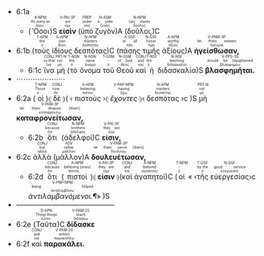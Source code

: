 - 6:1a 
	- (<RUBY><ruby><ruby>Ὅσοι<rt>ὅσος</rt></ruby><rt>As many as</rt></ruby><rt>K-NPM</rt></RUBY>)S <RUBY><ruby><ruby><strong>εἰσὶν</strong><rt>εἰμί</rt></ruby><rt>are</rt></ruby><rt>V-PAI-3P</rt></RUBY> (<RUBY><ruby><ruby>ὑπὸ<rt>ὑπό</rt></ruby><rt>under</rt></ruby><rt>PREP</rt></RUBY> <RUBY><ruby><ruby>ζυγὸν<rt>ζυγός</rt></ruby><rt>a yoke</rt></ruby><rt>N-ASM</rt></RUBY>)A (<RUBY><ruby><ruby>δοῦλοι,<rt>δοῦλος</rt></ruby><rt>[as] slaves</rt></ruby><rt>N-NPM</rt></RUBY>)C 
- 6:1b (<RUBY><ruby><ruby>τοὺς<rt>ὁ</rt></ruby><rt>the</rt></ruby><rt>T-APM</rt></RUBY> <RUBY><ruby><ruby>ἰδίους<rt>ἴδιος</rt></ruby><rt>own</rt></ruby><rt>A-APM</rt></RUBY> <RUBY><ruby><ruby>δεσπότας<rt>δεσπότης</rt></ruby><rt>masters</rt></ruby><rt>N-APM</rt></RUBY>)C (<RUBY><ruby><ruby>πάσης<rt>πᾶς</rt></ruby><rt>of all</rt></ruby><rt>A-GSF</rt></RUBY> <RUBY><ruby><ruby>τιμῆς<rt>τιμή</rt></ruby><rt>honor</rt></ruby><rt>N-GSF</rt></RUBY> <RUBY><ruby><ruby>ἀξίους<rt>ἄξιος</rt></ruby><rt>worthy</rt></ruby><rt>A-APM</rt></RUBY>)A <RUBY><ruby><ruby><strong>ἡγείσθωσαν,</strong><rt>ἡγέομαι</rt></ruby><rt>let them esteem</rt></ruby><rt>V-PNM-3P</rt></RUBY> 
	- 6:1c <RUBY><ruby><ruby>ἵνα<rt>ἵνα</rt></ruby><rt>so that</rt></ruby><rt>CONJ</rt></RUBY> <RUBY><ruby><ruby>μὴ<rt>μή</rt></ruby><rt>not</rt></ruby><rt>PRT-N</rt></RUBY> (<RUBY><ruby><ruby>τὸ<rt>ὁ</rt></ruby><rt>the</rt></ruby><rt>T-NSN</rt></RUBY> <RUBY><ruby><ruby>ὄνομα<rt>ὄνομα</rt></ruby><rt>name</rt></ruby><rt>N-NSN</rt></RUBY> <RUBY><ruby><ruby>τοῦ<rt>ὁ</rt></ruby><rt>-</rt></ruby><rt>T-GSM</rt></RUBY> <RUBY><ruby><ruby>Θεοῦ<rt>θεός</rt></ruby><rt>of God</rt></ruby><rt>N-GSM</rt></RUBY> <RUBY><ruby><ruby>καὶ<rt>καί</rt></ruby><rt>and</rt></ruby><rt>CONJ</rt></RUBY> <RUBY><ruby><ruby>ἡ<rt>ὁ</rt></ruby><rt>the</rt></ruby><rt>T-NSF</rt></RUBY> <RUBY><ruby><ruby>διδασκαλία<rt>διδασκαλία</rt></ruby><rt>teaching</rt></ruby><rt>N-NSF</rt></RUBY>)S <RUBY><ruby><ruby><strong>βλασφημῆται.</strong><rt>βλασφημέω</rt></ruby><rt>should be blasphemed</rt></ruby><rt>V-PPS-3S</rt></RUBY> 
- ⋯⋯⋯⋯⋯⋯⋯
- 6:2a (<RUBY><ruby><ruby>οἱ<rt>ὁ</rt></ruby><rt>Those</rt></ruby><rt>T-NPM</rt></RUBY>)⦇ <RUBY><ruby><ruby>δὲ<rt>δέ</rt></ruby><rt>now</rt></ruby><rt>CONJ</rt></RUBY> ⦈( ‹ <RUBY><ruby><ruby>πιστοὺς<rt>πιστός</rt></ruby><rt>believing</rt></ruby><rt>A-APM</rt></RUBY> ›⦇ <RUBY><ruby><ruby><em>ἔχοντες</em><rt>ἔχω</rt></ruby><rt>having</rt></ruby><rt>V-PAP-NPM</rt></RUBY> ⦈‹ <RUBY><ruby><ruby>δεσπότας<rt>δεσπότης</rt></ruby><rt>masters</rt></ruby><rt>N-APM</rt></RUBY> ›c )S <RUBY><ruby><ruby>μὴ<rt>μή</rt></ruby><rt>not</rt></ruby><rt>PRT-N</rt></RUBY> <RUBY><ruby><ruby><strong>καταφρονείτωσαν,</strong><rt>καταφρονέω</rt></ruby><rt>let them despise [them]</rt></ruby><rt>V-PAM-3P</rt></RUBY> 
	- 6:2b <RUBY><ruby><ruby>ὅτι<rt>ὅτι</rt></ruby><rt>because</rt></ruby><rt>CONJ</rt></RUBY> (<RUBY><ruby><ruby>ἀδελφοί<rt>ἀδελφός</rt></ruby><rt>brothers</rt></ruby><rt>N-NPM</rt></RUBY>)C <RUBY><ruby><ruby><strong>εἰσιν,</strong><rt>εἰμί</rt></ruby><rt>they are</rt></ruby><rt>V-PAI-3P</rt></RUBY> 
- 6:2c <RUBY><ruby><ruby>ἀλλὰ<rt>ἀλλά</rt></ruby><rt>but</rt></ruby><rt>CONJ</rt></RUBY> (<RUBY><ruby><ruby>μᾶλλον<rt>μᾶλλον</rt></ruby><rt>rather</rt></ruby><rt>ADV</rt></RUBY>)A <RUBY><ruby><ruby><strong>δουλευέτωσαν,</strong><rt>δουλεύω</rt></ruby><rt>let them serve [them]</rt></ruby><rt>V-PAM-3P</rt></RUBY> 
	- 6:2d <RUBY><ruby><ruby>ὅτι<rt>ὅτι</rt></ruby><rt>because</rt></ruby><rt>CONJ</rt></RUBY> (<RUBY><ruby><ruby>πιστοί<rt>πιστός</rt></ruby><rt>believing [ones]</rt></ruby><rt>A-NPM</rt></RUBY>)⦇ <RUBY><ruby><ruby><strong>εἰσιν</strong><rt>εἰμί</rt></ruby><rt>they are</rt></ruby><rt>V-PAI-3P</rt></RUBY> ⦈(<RUBY><ruby><ruby>καὶ<rt>καί</rt></ruby><rt>and</rt></ruby><rt>CONJ</rt></RUBY> <RUBY><ruby><ruby>ἀγαπητοὶ<rt>ἀγαπητός</rt></ruby><rt>beloved</rt></ruby><rt>A-NPM</rt></RUBY>)C (<RUBY><ruby><ruby>οἱ<rt>ὁ</rt></ruby><rt>-</rt></ruby><rt>T-NPM</rt></RUBY> « ‹<RUBY><ruby><ruby>τῆς<rt>ὁ</rt></ruby><rt>by the</rt></ruby><rt>T-GSF</rt></RUBY> <RUBY><ruby><ruby>εὐεργεσίας<rt>εὐεργεσία</rt></ruby><rt>good service</rt></ruby><rt>N-GSF</rt></RUBY>›c <RUBY><ruby><ruby><em>ἀντιλαμβανόμενοι.¶</em><rt>ἀντιλαμβάνω</rt></ruby><rt>being helped</rt></ruby><rt>V-PNP-NPM</rt></RUBY>» )S
- ——————————————
- 6:2e (<RUBY><ruby><ruby>Ταῦτα<rt>οὗτος</rt></ruby><rt>These things</rt></ruby><rt>D-APN</rt></RUBY>)C <RUBY><ruby><ruby><strong>δίδασκε</strong><rt>διδάσκω</rt></ruby><rt>teach</rt></ruby><rt>V-PAM-2S</rt></RUBY> 
- 6:2f <RUBY><ruby><ruby>καὶ<rt>καί</rt></ruby><rt>and</rt></ruby><rt>CONJ</rt></RUBY> <RUBY><ruby><ruby><strong>παρακάλει.</strong><rt>παρακαλέω</rt></ruby><rt>exhort</rt></ruby><rt>V-PAM-2S</rt></RUBY> 
